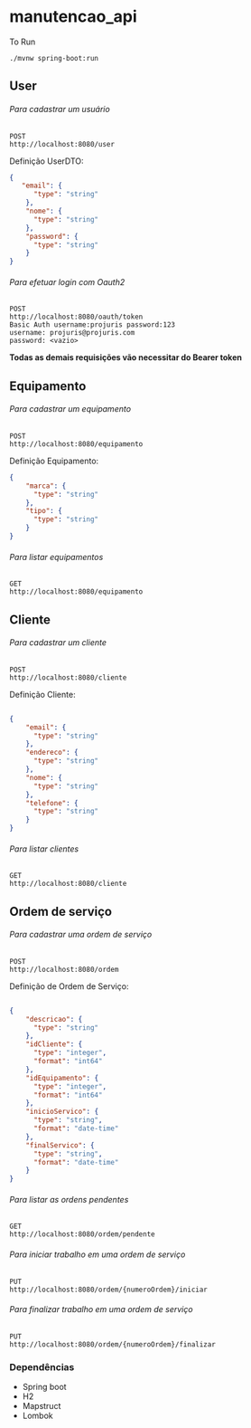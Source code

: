 # manutencao_api


To Run
```
./mvnw spring-boot:run
```

## User

###### Para cadastrar um usuário

```
POST
http://localhost:8080/user
```

Definição UserDTO:
```json
{
   "email": {
      "type": "string"
    },
    "nome": {
      "type": "string"
    },
    "password": {
      "type": "string"
    }
}
```

###### Para efetuar login com Oauth2

```
POST
http://localhost:8080/oauth/token
Basic Auth username:projuris password:123
username: projuris@projuris.com
password: <vazio>

```

**Todas as demais requisições vão necessitar do Bearer token**

## Equipamento
###### Para cadastrar um equipamento

```
POST
http://localhost:8080/equipamento
```

Definição Equipamento:
```json
{
    "marca": {
      "type": "string"
    },
    "tipo": {
      "type": "string"
    }
}
```

###### Para listar equipamentos
```
GET
http://localhost:8080/equipamento
```

## Cliente
###### Para cadastrar um cliente

```
POST
http://localhost:8080/cliente
```

Definição Cliente:
```json

{
    "email": {
      "type": "string"
    },
    "endereco": {
      "type": "string"
    },
    "nome": {
      "type": "string"
    },
    "telefone": {
      "type": "string"
    }
}
```

###### Para listar clientes
```
GET
http://localhost:8080/cliente
```

## Ordem de serviço
###### Para cadastrar uma ordem de serviço
```
POST
http://localhost:8080/ordem
```

Definição de Ordem de Serviço:
```json

{
    "descricao": {
      "type": "string"
    },
    "idCliente": {
      "type": "integer",
      "format": "int64"
    },
    "idEquipamento": {
      "type": "integer",
      "format": "int64"
    },
    "inicioServico": {
      "type": "string",
      "format": "date-time"
    },
    "finalServico": {
      "type": "string",
      "format": "date-time"
    }
}
```

###### Para listar as ordens pendentes
```
GET
http://localhost:8080/ordem/pendente
```

###### Para iniciar trabalho em uma ordem de serviço
```
PUT
http://localhost:8080/ordem/{numeroOrdem}/iniciar
```

###### Para finalizar trabalho em uma ordem de serviço
```
PUT
http://localhost:8080/ordem/{numeroOrdem}/finalizar
```

### Dependências

- Spring boot
- H2
- Mapstruct
- Lombok